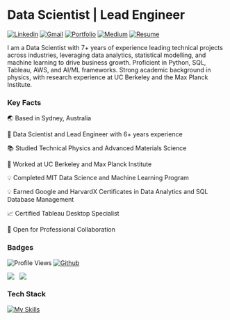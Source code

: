# Data Scientist | Lead Engineer

[![Linkedin](https://img.shields.io/badge/-LinkedIn-0A66C2?style=flat&logo=Linkedin&logoColor=white&link=https://www.linkedin.com/in/thomas-moesl)](https://www.linkedin.com/in/thomas-moesl)
[![Gmail](https://img.shields.io/badge/-Gmail-EA4335?style=flat&logo=Gmail&logoColor=white)](mailto:thomas.moesl@gmail.com)
[![Portfolio](https://img.shields.io/badge/-Portfolio-FF5722?style=flat&logo=Google-Chrome&logoColor=white&link=https://www.datascienceportfol.io/thomasmoesl)](https://www.datascienceportfol.io/thomasmoesl)
[![Medium](https://img.shields.io/badge/-Medium-white?style=flat&logo=Medium&logoColor=black&link=https://medium.com/@thomas.moesl)](https://medium.com/@thomas.moesl)
[![Resume](https://img.shields.io/badge/-Resume-34A853?style=flat&logo=Google-Drive&logoColor=white&link=https://drive.google.com/file/d/14TISTNmb_LVoOaho8cWdH9bAkDlGEb33/view?usp=drive_link)](https://drive.google.com/file/d/14TISTNmb_LVoOaho8cWdH9bAkDlGEb33/view?usp=drive_link)

I am a Data Scientist with 7+ years of experience leading technical projects across industries, leveraging data analytics, statistical modelling, and machine learning to drive business growth. Proficient in Python, SQL, Tableau, AWS, and AI/ML frameworks. Strong academic background in physics, with research experience at UC Berkeley and the Max Planck Institute.


### Key Facts
🌏 Based in Sydney, Australia

🚀 Data Scientist and Lead Engineer with 6+ years experience

📚 Studied Technical Physics and Advanced Materials Science

🧠 Worked at UC Berkeley and Max Planck Institute

💡 Completed MIT Data Science and Machine Learning Program

💡 Earned Google and HarvardX Certificates in Data Analytics and SQL Database Management

📈 Certified Tableau Desktop Specialist

🤝 Open for Professional Collaboration


### Badges
<!-- [![Hits](https://hits.seeyoufarm.com/api/count/incr/badge.svg?url=https%3A%2F%2Fgithub.com%2Ftmoesl%2Ftmoesl&count_bg=%23151515&title_bg=%23555555&icon=github.svg&icon_color=%2379FF97&title=Profile+Views&edge_flat=false)](https://hits.seeyoufarm.com) --> 
![Profile Views](https://komarev.com/ghpvc/?username=tmoesl&color=41A65A&label=Profile+Views&base=990&abbreviated=True)
[![Github](https://img.shields.io/github/followers/tmoesl?label=Follow&style=social)](https://github.com/tmoesl)

<p align="left">
  <img align="top" src="https://github-readme-stats-tmoesls-projects.vercel.app/api?username=tmoesl&show_icons=true&theme=dark&rank_icon=github" /> &nbsp;
  <img align="top" src="https://github-readme-stats-tmoesls-projects.vercel.app/api/top-langs/?username=tmoesl&size_weight=0.5&count_weight=0.5&layout=compact&langs_count=8&theme=dark" />
</p>


### Tech Stack
[![My Skills](https://skillicons.dev/icons?i=python,mysql,postgres,matlab,r,aws,docker,fastapi,sklearn,git,github,vscode,sublime&theme=light)](https://skillicons.dev)
